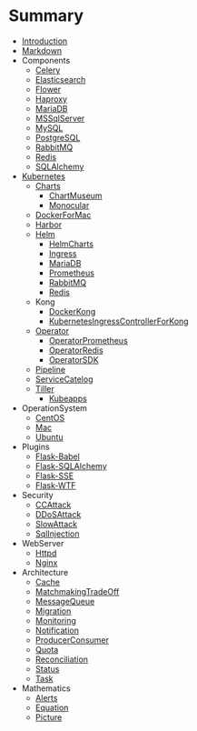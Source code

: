 # Summary

* [Introduction](README.md)
* [Markdown](Markdown.md)
* Components
    * [Celery](Components/Celery.md)
    * [Elasticsearch](Components/Elasticsearch.md)
    * [Flower](Components/Flower.md)
    * [Haproxy](Components/Haproxy.md)
    * [MariaDB](Components/MariaDB.md)
    * [MSSqlServer](Components/MSSqlServer.md)
    * [MySQL](Components/MySQL.md)
    * [PostgreSQL](Components/PostgreSQL.md)
    * [RabbitMQ](Components/RabbitMQ.md)
    * [Redis](Components/Redis.md)
    * [SQLAlchemy](Components/SQLAlchemy.md)
* [Kubernetes](Kubernetes/README.md)
    * [Charts](Kubernetes/Charts/README.md)
        * [ChartMuseum](Kubernetes/Charts/ChartMuseum.md)
        * [Monocular](Kubernetes/Charts/Monocular.md)
    * [DockerForMac](Kubernetes/DockerForMac/README.md)
    * [Harbor](Kubernetes/Harbor/README.md)
    * [Helm](Kubernetes/Helm/README.md)
        * [HelmCharts](Kubernetes/Helm/HelmCharts.md)
        * [Ingress](Kubernetes/Helm/Ingress.md)
        * [MariaDB](Kubernetes/Helm/MariaDB.md)
        * [Prometheus](Kubernetes/Helm/Prometheus.md)
        * [RabbitMQ](Kubernetes/Helm/RabbitMQ.md)
        * [Redis](Kubernetes/Helm/Redis.md)
    * Kong
        * [DockerKong](Kubernetes/Kong/DockerKong.md)
        * [KubernetesIngressControllerForKong](Kubernetes/Kong/KubernetesIngressControllerForKong.md)
    * [Operator](Kubernetes/Operator/README.md)
        * [OperatorPrometheus](Kubernetes/Operator/OperatorPrometheus.md)
        * [OperatorRedis](Kubernetes/Operator/OperatorRedis.md)
        * [OperatorSDK](Kubernetes/Operator/OperatorSDK.md)
    * [Pipeline](Kubernetes/Pipeline/README.md)
    * [ServiceCatelog](Kubernetes/ServiceCatelog/README.md)
    * [Tiller](Kubernetes/Tiller/README.md)
        * [Kubeapps](Kubernetes/Tiller/Kubeapps.md)
* OperationSystem
    * [CentOS](OperationSystem/CentOS.md)
    * [Mac](OperationSystem/Mac.md)
    * [Ubuntu](OperationSystem/Ubuntu.md)
* Plugins
    * [Flask-Babel](Plugins/Flask-Babel.md)
    * [Flask-SQLAlchemy](Plugins/Flask-SQLAlchemy.md)
    * [Flask-SSE](Plugins/Flask-SSE.md)
    * [Flask-WTF](Plugins/Flask-WTF.md)
* Security
    * [CCAttack](Security/CCAttack.md)
    * [DDoSAttack](Security/DDoSAttack.md)
    * [SlowAttack](Security/SlowAttack.md)
    * [SqlInjection](Security/SqlInjection.md)
* WebServer
    * [Httpd](WebServer/Httpd.md)
    * [Nginx](WebServer/Nginx.md)
* Architecture
    * [Cache](Architecture/Cache.md)
    * [MatchmakingTradeOff](Architecture/MatchmakingTradeOff.md)
    * [MessageQueue](Architecture/MessageQueue.md)
    * [Migration](Architecture/Migration.md)
    * [Monitoring](Architecture/Monitoring.md)
    * [Notification](Architecture/Notification.md)
    * [ProducerConsumer](Architecture/ProducerConsumer.md)
    * [Quota](Architecture/Quota.md)
    * [Reconciliation](Architecture/Reconciliation.md)
    * [Status](Architecture/Status.md)
    * [Task](Architecture/Task.md)
* Mathematics
    * [Alerts](Mathematics/Alerts.md)
    * [Equation](Mathematics/Equation.md)
    * [Picture](Mathematics/Picture.md)
